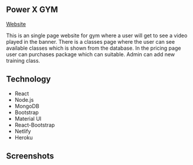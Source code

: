 ## Power X GYM

[Website](https://power-x-gymm.netlify.app/)

This is an single page website for gym where a user will get to see a video played in the banner. There is a classes page where the user can see available classes which is shown from the database. In the pricing page user can purchases package which can suitable. Admin can add new training class.


## Technology

* React
* Node.js
* MongoDB
* Bootstrap
* Material UI
* React-Bootstrap
* Netlify
* Heroku

## Screenshots

